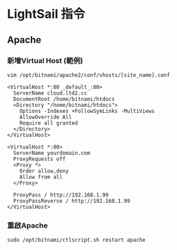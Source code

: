 # LightSail 指令

## Apache

### 新增Virtual Host (範例)
`vim /opt/bitnami/apache2/conf/vhosts/[site_name].conf`

```
<VirtualHost *:80 _default_:80>
  ServerName cloud.ltd2.cc
  DocumentRoot /home/bitnami/htdocs
  <Directory "/home/bitnami/htdocs">
    Options -Indexes +FollowSymLinks -MultiViews
    AllowOverride All
    Require all granted
  </Directory>
</VirtualHost>
```

```
<VirtualHost *:80>
  ServerName yourdomain.com
  ProxyRequests off
  <Proxy *>
    Order allow,deny
    Allow from all
  </Proxy>

  ProxyPass / http://192.168.1.99
  ProxyPassReverse / http://192.168.1.99
</VirtualHost>
```

### 重啟Apache
`sudo /opt/bitnami/ctlscript.sh restart apache`